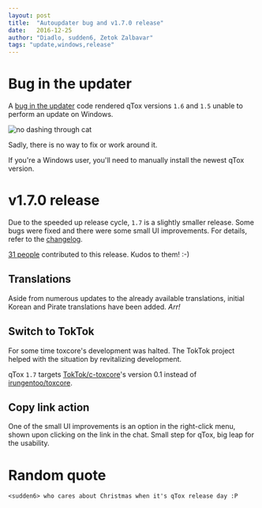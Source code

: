 ```yaml
---
layout: post
title:  "Autoupdater bug and v1.7.0 release"
date:   2016-12-25
author: "Diadlo, sudden6, Zetok Zalbavar"
tags: "update,windows,release"
---
```


# Bug in the updater

A [bug in the updater] code rendered qTox versions `1.6` and `1.5` unable to
perform an update on Windows.

![no dashing through cat](https://i.imgur.com/khlbtPE.jpg)

Sadly, there is no way to fix or work around it.

If you're a Windows user, you'll need to manually install the newest qTox
version.

# v1.7.0 release

Due to the speeded up release cycle, `1.7` is a slightly smaller release. Some
bugs were fixed and there were some small UI improvements. For details, refer
to the [changelog].

[31 people] contributed to this release. Kudos to them! :-)

## Translations

Aside from numerous updates to the already available translations,
initial Korean and Pirate translations have been added. *Arr!*

## Switch to TokTok

For some time toxcore's development was halted. The TokTok project helped with
the situation by revitalizing development.

qTox `1.7` targets [TokTok/c-toxcore]'s version 0.1 instead of
[irungentoo/toxcore].

## Copy link action

One of the small UI improvements is an option in the right-click menu, shown
upon clicking on the link in the chat. Small step for qTox, big leap for the
usability.

# Random quote

```
<sudden6> who cares about Christmas when it's qTox release day :P
```

[31 people]: https://github.com/qTox/qTox/compare/v1.6.0...v1.7.0
[bug in the updater]: https://github.com/qTox/qTox/issues/3910
[changelog]: https://github.com/qTox/qTox/blob/v1.7.0/CHANGELOG.md#v170-2016-12-25
[irungentoo/toxcore]: https://github.com/irungentoo/toxcore
[TokTok/c-toxcore]: https://github.com/TokTok/c-toxcore
